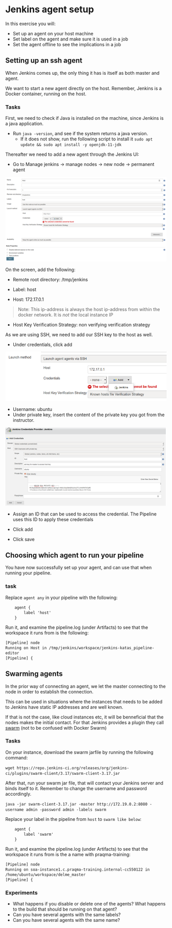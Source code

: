 # Jenkins agent setup

In this exercise you will:

* Set up an agent on your host machine
* Set label on the agent and make sure it is used in a job
* Set the agent offline to see the implications in a job

## Setting up an ssh agent

When Jenkins comes up, the only thing it has is itself as both master and agent.

We want to start a new agent directly on the host. Remember, Jenkins is a Docker container, running on the host.

### Tasks

First, we need to check if Java is installed on the machine, since Jenkins is a java application.

* Run `java -version`, and see if the system returns a java version.
    * If it does not show, run the following script to install it `sudo apt update && sudo apt install -y openjdk-11-jdk`

Thereafter we need to add a new agent through the Jenkins UI:

* Go to Manage jenkins -> manage nodes -> new node -> permanent agent

![Adding a new agent](../img/new-agent.png)

On the screen, add the following:

* Remote root directory: /tmp/jenkins

* Label: host

* Host: 172.17.0.1

> Note: This ip-address is always the host ip-address from within the docker network. It is *not* the local instance IP

* Host Key Verification Strategy: non verifying verification strategy

As we are using SSH, we need to add our SSH key to the host as well.

* Under credentials, click add

![Adding a new cred](../img/add-cred.png)

* Username: ubuntu
* Under private key, insert the content of the private key you got from the instructor.

![Editing the credentials](../img/add-cred2.png)

* Assign an ID that can be used to access the credential. The Pipeline uses this ID to apply these credentials

* Click add

* Click save

## Choosing which agent to run your pipeline

You have now successfully set up your agent, and can use that when running your pipeline.

### task

Replace `agent any` in your pipeline with the following:

```Jenkins
    agent {
        label 'host'
    }
```

Run it, and examine the pipeline.log (under Artifacts) to see that the workspace it runs from is the following:

``` logs
[Pipeline] node
Running on Host in /tmp/jenkins/workspace/jenkins-katas_pipeline-editor
[Pipeline] {
```

## Swarming agents

In the prior way of connecting an agent, we let the master connecting to the node in order to establish the connection.

This can be used in situations where the instances that needs to be added to Jenkins have static IP addresses and are well known.

If that is not the case, like cloud instances etc, it will be benneficial that the nodes makes the initial contact. For that Jenkins provides a plugin they call [swarm](https://wiki.jenkins.io/display/JENKINS/Swarm+Plugin) (not to be confused with Docker Swarm)

### Tasks

On your instance, download the swarm jarfile by running the following command:

`wget https://repo.jenkins-ci.org/releases/org/jenkins-ci/plugins/swarm-client/3.17/swarm-client-3.17.jar`

After that, run your swarm jar file, that will contact your Jenkins server and binds itself to it. Remember to change the username and password accordingly.

`java -jar swarm-client-3.17.jar -master http://172.19.0.2:8080 -username admin -password admin -labels swarm`

Replace your label in the pipeline from `host` to `swarm like below`:

```Jenkins
    agent {
        label 'swarm'
    }
```

Run it, and examine the pipeline.log (under Artifacts) to see that the workspace it runs from is the a name with praqma-training:

``` logs
[Pipeline] node
Running on soa-instance1.c.praqma-training.internal-cc550122 in /home/ubuntu/workspace/delme_master
[Pipeline] {
```

### Experiments

* What happens if you disable or delete one of the agents? What happens to the build that should be running on that agent?
* Can you have several agents with the same labels?
* Can you have several agents with the same name?
